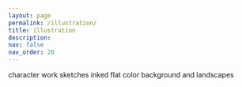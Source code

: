 ```yaml
---
layout: page
permalink: /illustration/
title: illustration
description:
nav: false
nav_order: 20
---
```


character work
sketches
inked
flat color
background and landscapes
